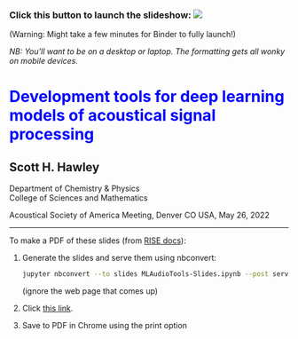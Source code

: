 ### Click this button to launch the slideshow: <a href="https://mybinder.org/v2/gh/drscotthawley/talks/HEAD?filepath=ASA_May_2022%2FMLAudioTools-Slides.ipynb" alt="Binder" target="_blank"><img src="https://mybinder.org/badge_logo.svg"></a>

(Warning: Might take a few minutes for Binder to fully launch!)

*NB: You'll want to be on a desktop or laptop. The formatting gets all wonky on mobile devices.*


# <span style="color:blue">Development tools for deep learning models of acoustical signal processing</span>
## Scott H. Hawley
Department of Chemistry & Physics<br>
College of Sciences and Mathematics

Acoustical Society of America Meeting, Denver CO USA, May 26, 2022



---



To make a PDF of these slides (from [RISE docs](https://rise.readthedocs.io/en/stable/exportpdf.html)):

1. Generate the slides and serve them using nbconvert:

   ```bash
   jupyter nbconvert --to slides MLAudioTools-Slides.ipynb --post serve
   ```
   (ignore the web page that comes up)

2. Click <a href="http://127.0.0.1:8000/MLAudioTools-Slides.slides.html?print-pdf" target="_blank">this link</a>.

3. Save to PDF in Chrome using the print option
